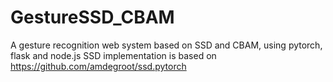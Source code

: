 # GestureSSD_CBAM
A gesture recognition web system based on SSD and CBAM, using pytorch, flask and node.js
SSD implementation is based on https://github.com/amdegroot/ssd.pytorch

